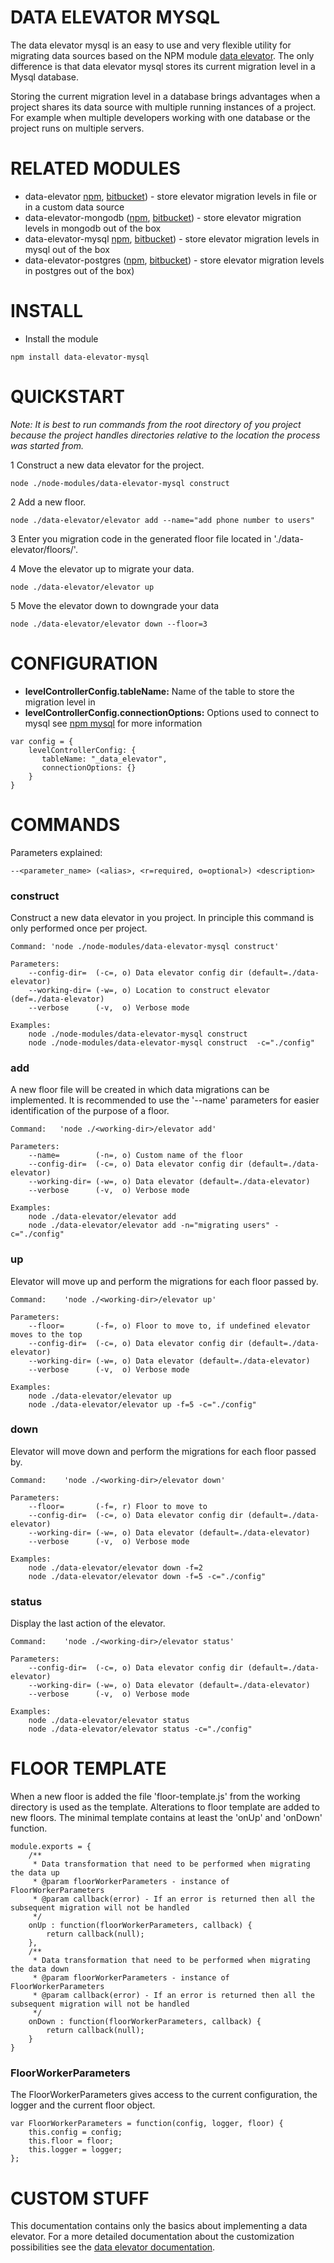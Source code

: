 # DATA ELEVATOR MYSQL #

The data elevator mysql is an easy to use and very flexible utility for migrating data sources based on the NPM module [data elevator](https://www.npmjs.com/package/data-elevator). The only difference is that data elevator mysql stores its current migration level in a Mysql database.

Storing the current migration level in a database brings advantages when a project shares its data source with multiple running instances of a project. For example when multiple developers working with one database or the project runs on multiple servers.

# RELATED MODULES #

* data-elevator [npm](https://www.npmjs.com/package/data-elevator), [bitbucket](https://bitbucket.org/cacadu/data-elevator/overview)) - store elevator migration levels in file or in a custom data source
* data-elevator-mongodb ([npm](https://www.npmjs.com/package/data-elevator-mongodb), [bitbucket](https://bitbucket.org/cacadu/data-elevator-mongodb/overview)) - store elevator migration levels in mongodb out of the box
* data-elevator-mysql [npm](https://www.npmjs.com/package/data-elevator-mysql), [bitbucket](https://bitbucket.org/cacadu/data-elevator-mysql/overview)) - store elevator migration levels in mysql out of the box
* data-elevator-postgres ([npm](https://www.npmjs.com/package/data-elevator-postgres), [bitbucket](https://bitbucket.org/cacadu/data-elevator-postgres/overview)) - store elevator migration levels in postgres out of the box)

# INSTALL #

* Install the module
```
npm install data-elevator-mysql
```

# QUICKSTART #
*Note: It is best to run commands from the root directory of you project because the project handles directories relative to the location the process was started from.*

1 Construct a new data elevator for the project.
```
node ./node-modules/data-elevator-mysql construct
```
2 Add a new floor.
```
node ./data-elevator/elevator add --name="add phone number to users"
```
3 Enter you migration code in the generated floor file located in './data-elevator/floors/'.

4 Move the elevator up to migrate your data.
```
node ./data-elevator/elevator up
```

5 Move the elevator down to downgrade your data
```
node ./data-elevator/elevator down --floor=3
```

# CONFIGURATION #

* **levelControllerConfig.tableName:** Name of the table to store the migration level in
* **levelControllerConfig.connectionOptions:** Options used to connect to mysql see [npm mysql](https://www.npmjs.com/package/mysql) for more information
```
var config = {
    levelControllerConfig: {
       tableName: "_data_elevator",
       connectionOptions: {}
    }
}
```

# COMMANDS #

Parameters explained:

```
--<parameter_name> (<alias>, <r=required, o=optional>) <description>     
```
### construct ###

Construct a new data elevator in you project. In principle this command is only performed once per project.

```
Command: 'node ./node-modules/data-elevator-mysql construct'
    
Parameters:
    --config-dir=  (-c=, o) Data elevator config dir (default=./data-elevator)
    --working-dir= (-w=, o) Location to construct elevator (def=./data-elevator)
    --verbose      (-v,  o) Verbose mode

Examples:
    node ./node-modules/data-elevator-mysql construct
    node ./node-modules/data-elevator-mysql construct  -c="./config"
```

### add ###

A new floor file will be created in which data migrations can be implemented. It is recommended to use the '--name' parameters for easier identification of the purpose of a floor.

```
Command:   'node ./<working-dir>/elevator add'
    
Parameters:
    --name=        (-n=, o) Custom name of the floor
    --config-dir=  (-c=, o) Data elevator config dir (default=./data-elevator)
    --working-dir= (-w=, o) Data elevator (default=./data-elevator)
    --verbose      (-v,  o) Verbose mode

Examples:
    node ./data-elevator/elevator add
    node ./data-elevator/elevator add -n="migrating users" -c="./config"
```

### up ###

Elevator will move up and perform the migrations for each floor passed by.

```
Command:    'node ./<working-dir>/elevator up'
    
Parameters:
    --floor=       (-f=, o) Floor to move to, if undefined elevator moves to the top   
    --config-dir=  (-c=, o) Data elevator config dir (default=./data-elevator)
    --working-dir= (-w=, o) Data elevator (default=./data-elevator)
    --verbose      (-v,  o) Verbose mode

Examples:
    node ./data-elevator/elevator up
    node ./data-elevator/elevator up -f=5 -c="./config"
```

### down ###

Elevator will move down and perform the migrations for each floor passed by.

```
Command:    'node ./<working-dir>/elevator down'

Parameters:
    --floor=       (-f=, r) Floor to move to
    --config-dir=  (-c=, o) Data elevator config dir (default=./data-elevator)
    --working-dir= (-w=, o) Data elevator (default=./data-elevator)
    --verbose      (-v,  o) Verbose mode

Examples:
    node ./data-elevator/elevator down -f=2
    node ./data-elevator/elevator down -f=5 -c="./config"
```

### status ###

Display the last action of the elevator.

```
Command:    'node ./<working-dir>/elevator status'

Parameters:
    --config-dir=  (-c=, o) Data elevator config dir (default=./data-elevator)
    --working-dir= (-w=, o) Data elevator (default=./data-elevator)
    --verbose      (-v,  o) Verbose mode

Examples:
    node ./data-elevator/elevator status
    node ./data-elevator/elevator status -c="./config"
```

# FLOOR TEMPLATE #

When a new floor is added the file 'floor-template.js' from the working directory is used as the template. Alterations to floor template are added to new floors. The minimal template contains at least the 'onUp' and 'onDown' function.

```
module.exports = {
    /**
     * Data transformation that need to be performed when migrating the data up
     * @param floorWorkerParameters - instance of FloorWorkerParameters
     * @param callback(error) - If an error is returned then all the subsequent migration will not be handled
     */
    onUp : function(floorWorkerParameters, callback) {
        return callback(null);
    }, 
    /**
     * Data transformation that need to be performed when migrating the data down
     * @param floorWorkerParameters - instance of FloorWorkerParameters
     * @param callback(error) - If an error is returned then all the subsequent migration will not be handled
     */
    onDown : function(floorWorkerParameters, callback) {
        return callback(null);
    }
}
```

### FloorWorkerParameters ###

The FloorWorkerParameters gives access to the current configuration, the logger and the current floor object. 

```
var FloorWorkerParameters = function(config, logger, floor) {
    this.config = config;
    this.floor = floor;
    this.logger = logger;
};
```

# CUSTOM STUFF #

This documentation contains only the basics about implementing a data elevator. For a more detailed documentation about the customization possibilities see the [data elevator documentation](https://www.npmjs.com/package/data-elevator).